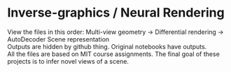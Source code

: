 # Inverse-graphics / Neural Rendering
 
View the files in this order: Multi-view geometry -> Differential rendering -> AutoDecoder Scene representation  
Outputs are hidden by github thing. Original notebooks have outputs.  
All the files are based on MIT course assignments. 
The final goal of these projects is to infer novel views of a scene.
